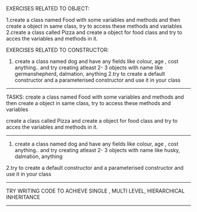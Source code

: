 EXERCISES RELATED TO OBJECT:

1.create a class named Food with some variables and methods and then  create a object in same class, try to access these methods and variables
2.create a class called Pizza and create a object for food class and try to acces the variables and methods in it. 

EXERCISES RELATED TO CONSTRUCTOR:
1. create a class named dog and have any fields like colour, age , cost anything.. and try creating atleast 2- 3 objects with name like germanshepherd, dalmation, anything
2.try to create a default constructor and a parameterised constructor and use it in your class

------------------------------------
TASKS:
create a class named Food with some variables and methods and then  create a object in same class, try to access these methods and variables

create a class called Pizza and create a object for food class and try to acces the variables and methods in it. 

--------------------------------------------------------------------------------------------------------------------------
1. create a class named dog and have any fields like colour, age , cost anything.. and try creating atleast 2- 3 objects with name like husky, dalmation, anything
 
2.try to create a default constructor and a parameterised constructor and use it in your class

----------------------------------------------------------------------------------------------------------------------
TRY WRITING CODE TO ACHIEVE SINGLE , MULTI LEVEL, HIERARCHICAL INHERITANCE

-----------------------------------------------------------------------------------------------------------------------------


